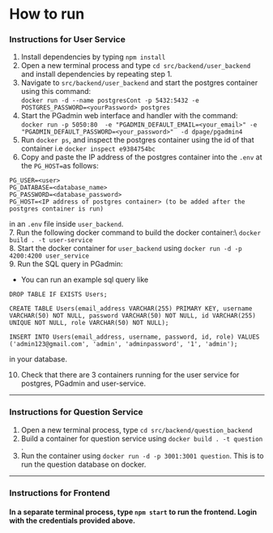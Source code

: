 # How to run


### Instructions for User Service
1. Install dependencies by typing `npm install`
2. Open a new terminal process and type `cd src/backend/user_backend` and install dependencies by repeating step 1.
3. Navigate to `src/backend/user_backend` and start the postgres container using this command: \
`docker run -d --name postgresCont -p 5432:5432 -e POSTGRES_PASSWORD=<yourPassword> postgres`
4. Start the PGadmin web interface and handler with the command: \
`docker run -p 5050:80  -e "PGADMIN_DEFAULT_EMAIL=<your_email>" -e "PGADMIN_DEFAULT_PASSWORD=<your_password>"  -d dpage/pgadmin4`
5. Run `docker ps`, and inspect the postgres container using the id of that container i.e `docker inspect e9384754bc`
6. Copy and paste the IP address of the postgres container into the `.env` at the `PG_HOST=`as follows: 
  ```
  PG_USER=<user>
  PG_DATABASE=<database_name>
  PG_PASSWORD=<database_password>
  PG_HOST=<IP address of postgres container> (to be added after the postgres container is run)
  ```
  in an `.env` file inside `user_backend`.\
7. Run the following docker command to build the docker container:\ `docker build . -t user-service`\
8. Start the docker container for `user_backend` using `docker run -d -p 4200:4200 user_service`\
9.  Run the SQL query in PGadmin:
  - You can run an example sql query like 
  ```
  DROP TABLE IF EXISTS Users;

  CREATE TABLE Users(email_address VARCHAR(255) PRIMARY KEY, username VARCHAR(50) NOT NULL, password VARCHAR(50) NOT NULL, id VARCHAR(255) UNIQUE NOT NULL, role VARCHAR(50) NOT NULL);

  INSERT INTO Users(email_address, username, password, id, role) VALUES ('admin123@gmail.com', 'admin', 'adminpassword', '1', 'admin');

  ```
  in your database.

10. Check that there are 3 containers running for the user service for postgres, PGadmin and user-service.
--- 
### Instructions for Question Service
1. Open a new terminal process, type `cd src/backend/question_backend` 
2. Build a container for question service using `docker build . -t question `.
3. Run the container using `docker run -d -p 3001:3001 question`. This is to run the question database on docker.
---
### Instructions for Frontend
#### In a separate terminal process, type `npm start` to run the frontend. Login with the credentials provided above.